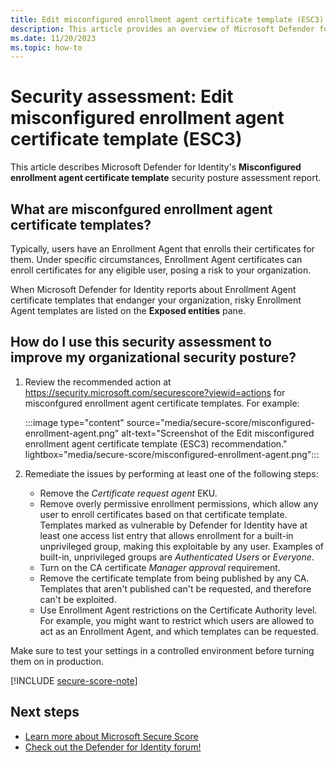 ```yaml
---
title: Edit misconfigured enrollment agent certificate template (ESC3) | Microsoft Defender for Identity
description: This article provides an overview of Microsoft Defender for Identity's misconfigured enrollment agent certificate template security posture assessment report.
ms.date: 11/20/2023
ms.topic: how-to
---
```


# Security assessment: Edit misconfigured enrollment agent certificate template (ESC3)

This article describes Microsoft Defender for Identity's **Misconfigured enrollment agent certificate template** security posture assessment report.

## What are misconfgured enrollment agent certificate templates?

Typically, users have an Enrollment Agent that enrolls their certificates for them. Under specific circumstances, Enrollment Agent certificates can enroll certificates for any eligible user, posing a risk to your organization. 

When Microsoft Defender for Identity reports about Enrollment Agent certificate templates that endanger your organization, risky Enrollment Agent templates are listed on the **Exposed entities** pane.

## How do I use this security assessment to improve my organizational security posture?

1. Review the recommended action at <https://security.microsoft.com/securescore?viewid=actions> for misconfgured enrollment agent certificate templates.  For example:

    :::image type="content" source="media/secure-score/misconfigured-enrollment-agent.png" alt-text="Screenshot of the Edit misconfigured enrollment agent certificate template (ESC3) recommendation." lightbox="media/secure-score/misconfigured-enrollment-agent.png":::

1. Remediate the issues by performing at least one of the following steps:

    - Remove the *Certificate request agent* EKU.
    - Remove overly permissive enrollment permissions, which allow any user to enroll certificates based on that certificate template. Templates marked as vulnerable by Defender for Identity have at least one access list entry that allows enrollment for a built-in unprivileged group, making this exploitable by any user. Examples of built-in, unprivileged groups are *Authenticated Users* or *Everyone*.
    - Turn on the CA certificate *Manager approval* requirement.
    - Remove the certificate template from being published by any CA. Templates that aren't published can't be requested, and therefore can't be exploited.
    - Use Enrollment Agent restrictions on the Certificate Authority level. For example, you might want to restrict which users are allowed to act as an Enrollment Agent, and which templates can be requested.

Make sure to test your settings in a controlled environment before turning them on in production.

[!INCLUDE [secure-score-note](../includes/secure-score-note.md)]


## Next steps

- [Learn more about Microsoft Secure Score](/microsoft-365/security/defender/microsoft-secure-score)
- [Check out the Defender for Identity forum!](<https://aka.ms/MDIcommunity>)
